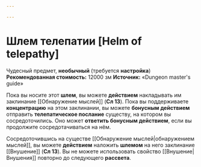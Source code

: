 ```yaml
---

---
```

# Шлем телепатии [Helm of telepathy]

Чудесный предмет, **необычный** (требуется **настройка**)
**Рекомендованная стоимость:** 12000 зм
**Источник:** «Dungeon master's guide»

Пока вы носите этот **шлем**, вы можете **действием** накладывать им заклинание [[Обнаружение мыслей]] (**Сл 13**). Пока вы поддерживаете **концентрацию** на этом заклинании, вы можете **бонусным действием** отправить **телепатическое послание** существу, на котором вы сосредоточились. Оно может **ответить бонусным действием**, если вы продолжите сосредотачиваться на нём.

Сосредоточившись на существе [[Обнаружение мыслей|обнаружением мыслей]], вы можете **действием** наложить **шлемом** на него заклинание [[Внушение]] (**Сл 13**). Вы не можете использовать свойство [[Внушение|Внушения]] повторно до следующего **рассвета**.